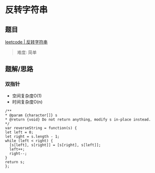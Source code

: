 # 反转字符串


## 题目

[leetcode | 反转字符串](https://leetcode-cn.com/problems/reverse-string/)
> 难度: 简单

## 题解/思路

### 双指针
  - 空间复杂度O(1)
  - 时间复杂度O(n)
  ```
/**
 * @param {character[]} s
 * @return {void} Do not return anything, modify s in-place instead.
 */
var reverseString = function(s) {
  let left = 0;
  let right = s.length - 1;
  while (left < right) {
    [s[left], s[right]] = [s[right], s[left]];
    left++;
    right--;
  }
  return s;
};
  ````
